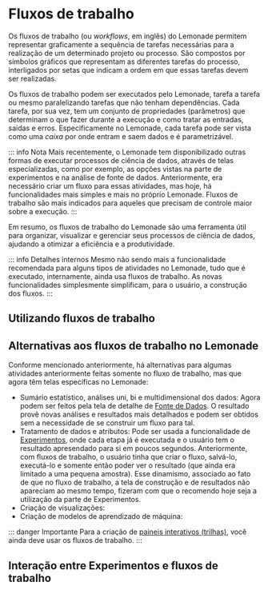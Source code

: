 # Fluxos de trabalho

Os fluxos de trabalho (ou _workflows_, em inglês) do Lemonade permitem representar 
graficamente a sequência de tarefas necessárias para a realização de 
um determinado projeto ou processo. São compostos por símbolos gráficos que 
representam as diferentes tarefas do processo, interligados por setas que 
indicam a ordem em que essas tarefas devem ser realizadas. 

Os fluxos de trabalho podem ser executados pelo Lemonade, tarefa a tarefa ou mesmo
paralelizando tarefas que não tenham dependências. Cada tarefa, por sua 
vez, tem um conjunto de propriedades (parâmetros) que determinam o que fazer durante
a execução e como tratar as entradas, saídas e erros. Especificamente no Lemonade,
cada tarefa pode ser vista como uma _caixa_ por onde entram e saem dados e é 
parametrizável. 

::: info Nota
Mais recentemente, o Lemonade tem disponibilizado outras formas de executar processos 
de ciência de dados, através de telas especializadas, como por exemplo, as opções
vistas na parte de experimentos e na análise de fonte de dados. Anteriormente, era
necessário criar um fluxo para essas atividades, mas hoje, há funcionalidades 
mais simples e mais no próprio Lemonade. Fluxos de trabalho são mais indicados
para aqueles que precisam de controle maior sobre a execução.
:::

Em resumo, os fluxos de trabalho do Lemonade são uma ferramenta útil para organizar, 
visualizar e gerenciar seus processos de ciência de dados, ajudando a otimizar 
a eficiência e a produtividade.

::: info Detalhes internos
Mesmo não sendo mais a funcionalidade recomendada para alguns tipos de atividades
no Lemonade, tudo que é executado, internamente, ainda usa fluxos de trabalho. As
novas funcionalidades simplesmente simplificam, para o usuário, a construção dos 
fluxos. 
:::

## Utilizando fluxos de trabalho

## Alternativas aos fluxos de trabalho no Lemonade
Conforme mencionado anteriormente, há alternativas para algumas atividades 
anteriormente feitas somente no fluxo de trabalho, mas que agora têm telas 
específicas no Lemonade:

- Sumário estatístico, análises uni, bi e multidimensional dos dados: Agora podem
ser feitos pela tela de detalhe de [Fonte de Dados](../data-sources/index.md). 
O resultado provê novas análises
e resultados mais detalhados e podem ser obtidos sem a necessidade de se construir 
um fluxo para tal.
- Tratamento de dados e atributos: Pode ser usada a funcionalidade de 
[Experimentos](../experiments/data-explorer/index.md), onde cada etapa já é executada e o 
usuário tem o resultado apresendado para si em poucos segundos. 
Anteriormente, com fluxos de trabalho, o usuário tinha que criar o fluxo, 
salvá-lo, executá-lo e somente então poder ver o resultado (que 
ainda era limitado a uma pequena amostra). Esse dinamismo, associado ao fato de 
que no fluxo de trabalho, a tela de construção e de resultados não apareciam ao 
mesmo tempo, fizeram com que o recomendo hoje seja a utilização da parte de 
Experimentos.
- Criação de visualizações: 
- Criação de modelos de aprendizado de máquina:

::: danger Importante
Para a criação de [paineis interativos (trilhas)](../apps/index.md), você ainda 
deve usar os fluxos de trabalho.
:::

## Interação entre Experimentos e fluxos de trabalho

